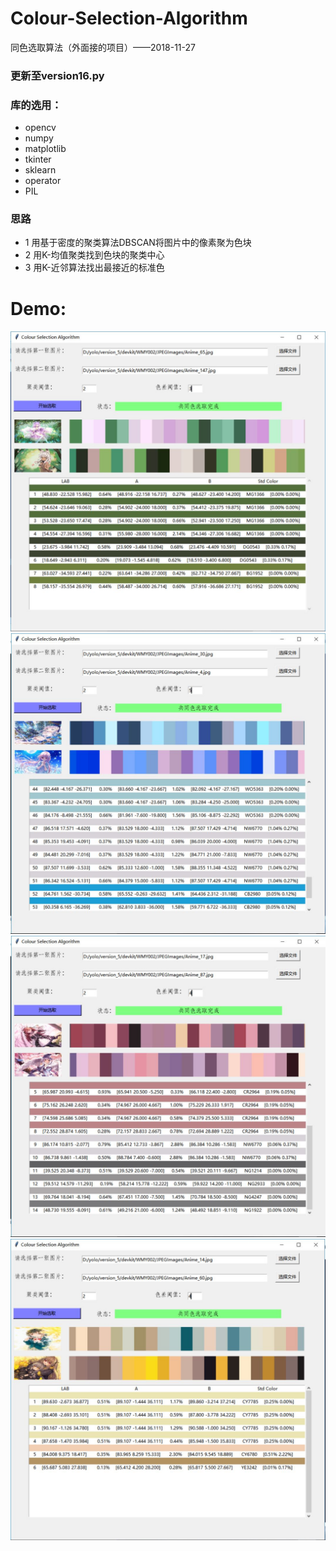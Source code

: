 # Colour-Selection-Algorithm
同色选取算法（外面接的项目）——2018-11-27
### 更新至version16.py
### 库的选用：
- opencv
- numpy
- matplotlib
- tkinter
- sklearn
- operator
- PIL
### 思路
- 1 用基于密度的聚类算法DBSCAN将图片中的像素聚为色块
- 2 用K-均值聚类找到色块的聚类中心
- 3 用K-近邻算法找出最接近的标准色
# Demo:
![](images/5.jpg)
![](images/6.jpg)
![](images/7.jpg)
![](images/8.jpg)
